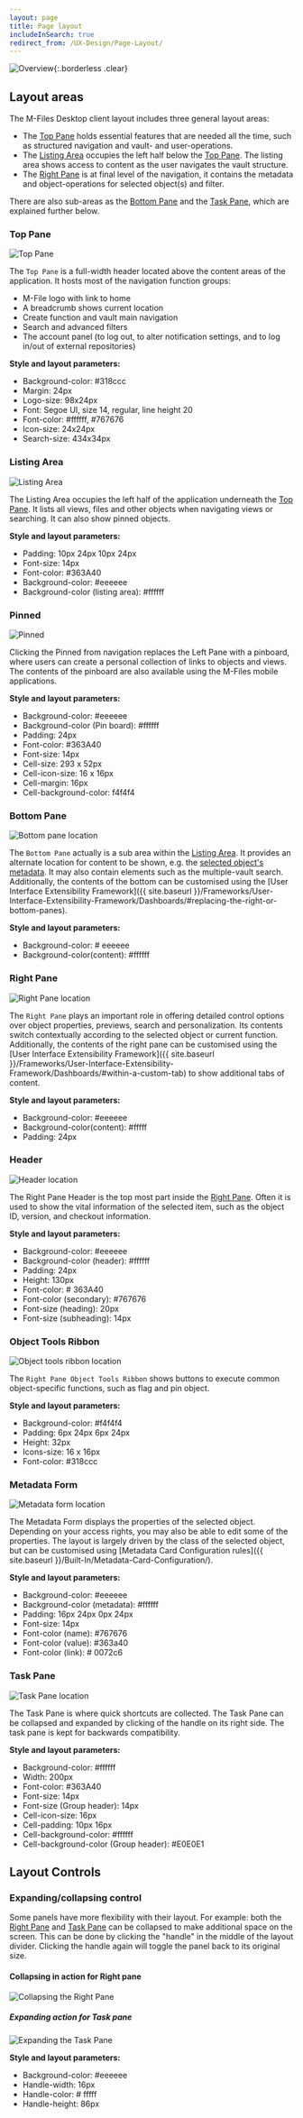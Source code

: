 ```yaml
---
layout: page
title: Page layout
includeInSearch: true
redirect_from: /UX-Design/Page-Layout/
---
```


![Overview](Overview.png){:.borderless .clear}

## Layout areas

The M-Files Desktop client layout includes three general layout areas:

 * The [Top Pane](#top-pane) holds essential features that are needed all the time, such as structured navigation and vault- and user-operations.
 * The [Listing Area](#listing-area) occupies the left half below the [Top Pane](#top-pane). The listing area shows access to content as the user navigates the vault structure.
 * The  [Right Pane](#right-pane) is at final level of the navigation, it contains the metadata and object-operations for selected object(s) and filter.

There are also sub-areas as the [Bottom Pane](#bottom-pane) and the [Task Pane](#task-pane), which are explained further below.

### Top Pane

![Top Pane](Top-pane.png)

The `Top Pane` is a full-width header located above the content areas of the application. It hosts most of the navigation function groups:

* M-File logo with link to home
* A breadcrumb shows current location
* Create function and vault main navigation
* Search and advanced filters
* The account panel (to log out, to alter notification settings, and to log in/out of external repositories)

**Style and layout parameters:**   

* Background-color: #318ccc
* Margin: 24px
* Logo-size: 98x24px
* Font: Segoe UI, size 14, regular, line height 20
* Font-color: #ffffff, #767676
* Icon-size: 24x24px
* Search-size: 434x34px

### Listing Area

![Listing Area](Listing-area.png)

The Listing Area occupies the left half of the application underneath the [Top Pane](#top-pane). It lists all views, files and other objects when navigating views or searching. It can also show pinned objects.

**Style and layout parameters:**   

* Padding: 10px 24px 10px 24px
* Font-size: 14px
* Font-color: #363A40
* Background-color: #eeeeee
* Background-color (listing area): #ffffff

### Pinned

![Pinned](Pinned.png)

Clicking the Pinned from navigation replaces the Left Pane with a pinboard, where users can create a personal collection of links to objects and views. The contents of the pinboard are also available using the M-Files mobile applications.

**Style and layout parameters:**

* Background-color: #eeeeee
* Background-color (Pin board): #ffffff
* Padding: 24px
* Font-color: #363A40
* Font-size: 14px
* Cell-size: 293 x 52px
* Cell-icon-size: 16 x 16px
* Cell-margin: 16px
* Cell-background-color: f4f4f4

### Bottom Pane

![Bottom pane location](Bottom-pane.png)

The `Bottom Pane` actually is a sub area within the [Listing Area](#listing-area). It provides an alternate location for content to be shown, e.g. the [selected object's metadata](#metadata-form). It may also contain elements such as the multiple-vault search. Additionally, the contents of the bottom can be customised using the [User Interface Extensibility Framework]({{ site.baseurl }}/Frameworks/User-Interface-Extensibility-Framework/Dashboards/#replacing-the-right-or-bottom-panes).

**Style and layout parameters:**   

* Background-color: # eeeeee
* Background-color(content): #ffffff

### Right Pane

![Right Pane location](Right-pane.png)

The `Right Pane` plays an important role in offering detailed control options over object properties, previews, search and personalization. Its contents switch contextually according to the selected object or current function. Additionally, the contents of the right pane can be customised using the [User Interface Extensibility Framework]({{ site.baseurl }}/Frameworks/User-Interface-Extensibility-Framework/Dashboards/#within-a-custom-tab) to show additional tabs of content. 

**Style and layout parameters:**   

* Background-color: #eeeeee
* Background-color(content): #fffff
* Padding: 24px

### Header

![Header location](Header.png)

The Right Pane Header is the top most part inside the [Right Pane](#right-pane). Often it is used to show the vital information of the selected item, such as the object ID, version, and checkout information.

**Style and layout parameters:**   

* Background-color: #eeeeee
* Background-color (header): #ffffff
* Padding: 24px
* Height: 130px
* Font-color: # 363A40
* Font-color (secondary): #767676
* Font-size (heading): 20px
* Font-size (subheading): 14px

### Object Tools Ribbon

![Object tools ribbon location](Object-tools-ribbon.png)

The `Right Pane Object Tools Ribbon` shows buttons to execute common object-specific functions, such as flag and pin object.

**Style and layout parameters:**

* Background-color: #f4f4f4
* Padding: 6px 24px 6px 24px
* Height: 32px
* Icons-size: 16 x 16px
* Font-color: #318ccc

### Metadata Form

![Metadata form location](Metadata-form.png)

The Metadata Form displays the properties of the selected object. Depending on your access rights, you may also be able to edit some of the properties. The layout is largely driven by the class of the selected object, but can be customised using [Metadata Card Configuration rules]({{ site.baseurl }}/Built-In/Metadata-Card-Configuration/).

**Style and layout parameters:**   

* Background-color: #eeeeee
* Background-color (metadata): #ffffff
* Padding: 16px 24px 0px 24px
* Font-size: 14px
* Font-color (name): #767676
* Font-color (value): #363a40
* Font-color (link): # 0072c6

### Task Pane  

![Task Pane location](Taskpane.png)

The Task Pane is where quick shortcuts are collected. The Task Pane can be collapsed and expanded by clicking of the handle on its right side. The task pane is kept for backwards compatibility.

**Style and layout parameters:**   

* Background-color: #ffffff
* Width: 200px
* Font-color: #363A40
* Font-size: 14px
* Font-size (Group header): 14px
* Cell-icon-size: 16px
* Cell-padding: 10px 16px
* Cell-background-color: #ffffff
* Cell-background-color (Group header): #E0E0E1

## Layout Controls  

### Expanding/collapsing control  

Some panels have more flexibility with their layout. For example: both the [Right  Pane](#right-pane) and [Task Pane](#task-pane) can be collapsed to make additional space on the screen. This can be done by clicking the "handle" in the middle of the layout divider. Clicking the handle again will toggle the panel back to its original size.

#### Collapsing in action for Right pane  

![Collapsing the Right Pane](Page-layout-control-divider-rightpane.png)

##### Expanding action for Task pane  

![Expanding the Task Pane](Page-layout-control-divider-taskpane.png)

**Style and layout parameters:**  

* Background-color: #eeeeee
* Handle-width: 16px
* Handle-color: # fffff
* Handle-height: 86px
